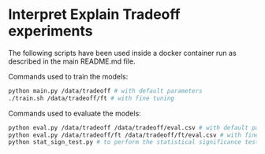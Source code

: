 # Interpret Explain Tradeoff experiments
The following scripts have been used inside a docker container run as described in the main README.md file.

Commands used to train the models:

```bash
python main.py /data/tradeoff # with default parameters
./train.sh /data/tradeoff/ft # with fine tuning
```

Commands used to evaluate the models:

```bash
python eval.py /data/tradeoff /data/tradeoff/eval.csv # with default parameters
python eval.py /data/tradeoff/ft /data/tradeoff/ft/eval.csv # with fine tuning
python stat_sign_test.py # to perform the statistical significance test only on the fine tuned models
``` 
